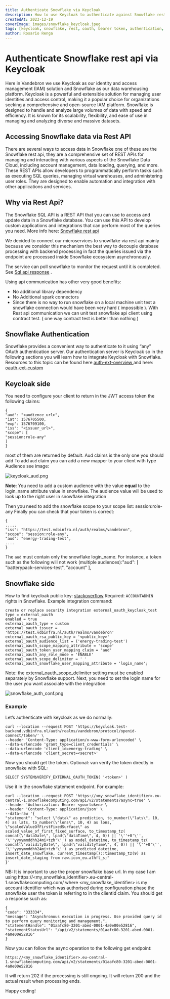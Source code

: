 ```yaml
---
title: Authenticate Snowflake via Keycloak
description: How to use Keycloak to authenticate against Snowflake rest api
createdAt: 2023-12-19
coverImage: images/snowflake_keycloak.jpeg
tags: [keycloak, snowflake, rest, oauth, bearer token, authentication, security]
author: Rosario Renga
---
```



# Authenticate Snowflake rest api via Keycloak

Here in Vandebron  we use Keycloak as our identity and access management (IAM) solution and Snowflake as our data warehousing platform. 
Keycloak is a powerful and extensible solution for managing user identities and access control, making it a popular choice for organizations seeking a comprehensive and open-source IAM platform.
Snowflake is designed to handle and analyze large volumes of data with speed and efficiency. It is known for its scalability, flexibility, and ease of use in managing and analyzing diverse and massive datasets.

## Accessing Snowflake data via Rest API

There are several ways to access data in Snowflake one of these are the Snowflake rest api, they are a comprehensive set of REST APIs for managing and interacting with various aspects of the Snowflake Data Cloud, including account management, data loading, querying, and more.
These REST APIs allow developers to programmatically perform tasks such as executing SQL queries, managing virtual warehouses, and administering user roles. They are designed to enable automation and integration with other applications and services.

## Why via Rest Api?

The Snowflake SQL API is a REST API that you can use to access and update data in a Snowflake database. You can use this API to develop custom applications and integrations that can perform most of the queries you need. More info here: [Snowflake rest api](https://docs.snowflake.com/en/developer-guide/sql-api/index)

We decided to connect our microservices to snowflake via rest api mainly because we consider this mechanism the best way to decouple database processing with backend processing in fact the queries issued via the endpoint are processed inside Snowflake ecosystem asynchronously.

The service can poll snowflake to monitor the request until it is completed. See [Sql api response](https://docs.snowflake.com/en/developer-guide/sql-api/handling-responses) .

Using api communication has other very good benefits:

- No additional library dependency
- No Additional spark connectors
- Since there is no way to run snowflake on a local machine unit test a snowflake connection would have been very hard ( impossible ). With Rest api communication we can unit test snowflake api client using contract test. ( one way contract test is better than nothing )

## Snowflake Authentication

Snowflake provides a convenient way to authenticate to it using “any” OAuth authentication server. Our authentication server is Keycloak so in the following sections you will learn how to integrate Keycloak with Snowflake.
Resources to this topic can be found here [auth-ext-overview ](https://docs.snowflake.com/en/user-guide/oauth-ext-overview)  and here: [oauth-ext-custom](https://docs.snowflake.com/en/user-guide/oauth-ext-custom)


## Keycloak side

You need to configure your client to return in the JWT access token the following claims:

```
{
"aud": "<audience_url>",
"iat": 1576705500,
"exp": 1576709100,
"iss": "<issuer_url>",
"scope": [
"session:role-any"
]
}
```

most of them are returned by default. Aud claims is the only one you should add
To add `aud` claim you can add a new mapper to your client with type Audience see image:

![keycloak_aud.png](../images/keycloak_aud.png "Keycloak aud mapper")

**Note**: You need to add a custom audience with the value **equal** to the login_name attribute value in snowflake. The audience value will be used to look up to the right user in snowflake integration

Then you need to add the snowflake scope to your scope list: session:role-any
Finally you can check that your token is correct:

```
{
.....
"iss": "https://test.vdbinfra.nl/auth/realms/vandebron",
"scope": "session:role-any",
"aud": "energy-trading-test",
....
}
```

The `aud` must contain only the snowflake login_name. For instance, a token such as the following will not work (multiple audiences):"aud": [     "batterypack-services-test",     "account"   ],

## Snowflake side

How to find keycloak public key: [stackoverflow](https://stackoverflow.com/a/57457227)
Required: `ACCOUNTADMIN` rights in Snowflake.
Example integration command:

```
create or replace security integration external_oauth_keycloak_test
type = external_oauth
enabled = true
external_oauth_type = custom
external_oauth_issuer = 'https://test.vdbinfra.nl/auth/realms/vandebron'
external_oauth_rsa_public_key = '<public_key>'
external_oauth_audience_list = ('energy-trading-test')
external_oauth_scope_mapping_attribute = 'scope'
external_oauth_token_user_mapping_claim = 'aud'
external_oauth_any_role_mode = 'ENABLE'
external_oauth_scope_delimiter = ' '
external_oauth_snowflake_user_mapping_attribute = 'login_name';
```

Note: the external_oauth_scope_delimiter setting must be enabled separately by Snowflake support.
Next, you need to set the login name for the user you want associate with the integration:

![snowflake_auth_conf.png](../images/snowflake_auth_conf.png "Snowflake auth configuration")

### Example

Let’s authenticate with keycloak as we do normally:

```
curl --location --request POST 'https://keycloak.test-backend.vdbinfra.nl/auth/realms/vandebron/protocol/openid-connect/token/' \
--header 'Content-Type: application/x-www-form-urlencoded' \
--data-urlencode 'grant_type=client_credentials' \
--data-urlencode 'client_id=energy-trading' \
--data-urlencode 'client_secret=<secret>'
```

Now you should get the token. Optional: van verify the token directly in snowflake with SQL:

```
SELECT SYSTEM$VERIFY_EXTERNAL_OAUTH_TOKEN( '<token>' )
```

Use it in the snowflake statement endpoint. For example:

```
curl --location --request POST 'https://<my_snowflake_identifier>.eu-central-1.snowflakecomputing.com/api/v2/statements?async=true' \
--header 'Authorization: Bearer <yourtoken> \
--header 'Content-Type: application/json' \
--data-raw '{
"statement": "select \"data\" as prediction, to_number(\"lats\", 10, 4) as lats, to_number(\"lons\", 10, 4) as lons, \"scaledValueOfFirstFixedSurface\" as scaled_value_of_first_fixed_surface, to_timestamp_tz( concat(\"dataDate\", lpad(\"dataTime\", 4, 0)) || '\''+0'\'', '\''yyyymmddhh24mi+tzh'\'') as model_datetime, to_timestamp_tz( concat(\"validityDate\", lpad(\"validityTime\", 4, 0)) || '\''+0'\'', '\''yyyymmddhh24mi+tzh'\'') as predicted_datetime, insert_date_snowflake, current_timestamp()::timestamp_tz(9) as insert_date_staging from raw.icon_eu.alhfl_s;"
}'
```

NB: It is important to use the proper snowflake base url. In my case I am using https://<my_snowflake_identifier>.eu-central-1.snowflakecomputing.com/ where <my_snowflake_identifier> is my account identifier which was authorised during configuration phase the snowflake user the token is referring to in the clientId claim.
You should get a response such as:

```
{
"code": "333334",
"message": "Asynchronous execution in progress. Use provided query id to perform query monitoring and management.",
"statementHandle": "01aafc80-3201-abed-0001-4a0e00e52816",
"statementStatusUrl": "/api/v2/statements/01aafc80-3201-abed-0001-4a0e00e52816"
}
```

Now you can follow the async operation to the following get endpoint:

```
https://<my_snowflake_identifier>.eu-central-1.snowflakecomputing.com/api/v2/statements/01aafc80-3201-abed-0001-4a0e00e52816
```

It will return 202 if the processing is still ongoing. It will return 200 and the actual result when processing ends.

Happy coding!